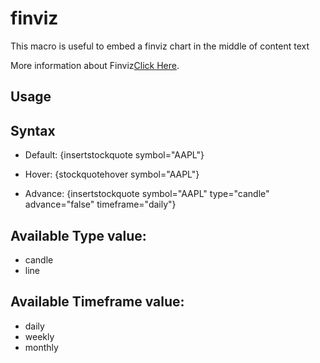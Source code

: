 # finviz

This macro is useful to embed a finviz chart in the middle of content text

More information about Finviz[Click Here](https://finviz.com/).

## Usage
## Syntax
- Default: {insertstockquote symbol="AAPL"}

- Hover: {stockquotehover symbol="AAPL"}

- Advance: {insertstockquote symbol="AAPL" type="candle" advance="false" timeframe="daily"}

## Available Type value:
- candle
- line

## Available Timeframe value:
- daily
- weekly
- monthly
